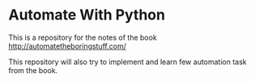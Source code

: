 # Automate With Python #

This is a repository for the notes of the book http://automatetheboringstuff.com/

This repository will also try to implement and learn few automation task from the book.

